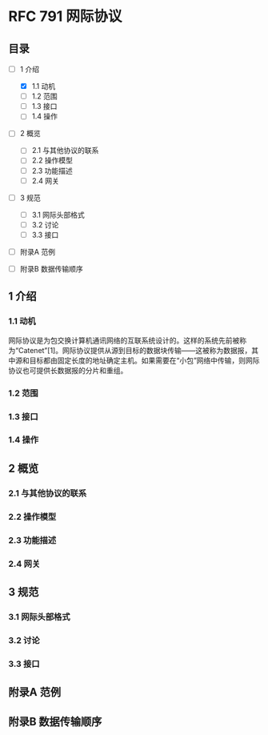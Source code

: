 RFC 791 网际协议
========

目录
--------
+ [ ] 1 介绍
  - [x] 1.1 动机
  - [ ] 1.2 范围
  - [ ] 1.3 接口
  - [ ] 1.4 操作
+ [ ] 2 概览
  - [ ] 2.1 与其他协议的联系
  - [ ] 2.2 操作模型
  - [ ] 2.3 功能描述
  - [ ] 2.4 网关
+ [ ] 3 规范
  - [ ] 3.1 网际头部格式
  - [ ] 3.2 讨论
  - [ ] 3.3 接口
+ [ ] 附录A 范例
+ [ ] 附录B 数据传输顺序


1 介绍
--------

### 1.1 动机
网际协议是为包交换计算机通讯网络的互联系统设计的。这样的系统先前被称为“Catenet”[1]。网际协议提供从源到目标的数据块传输——这被称为数据报，其中源和目标都由固定长度的地址确定主机。如果需要在“小包”网络中传输，则网际协议也可提供长数据报的分片和重组。

### 1.2 范围

### 1.3 接口

### 1.4 操作


2 概览
--------

### 2.1 与其他协议的联系

### 2.2 操作模型

### 2.3 功能描述

### 2.4 网关


3 规范
--------

### 3.1 网际头部格式

### 3.2 讨论

### 3.3 接口


附录A 范例
--------


附录B 数据传输顺序
--------
